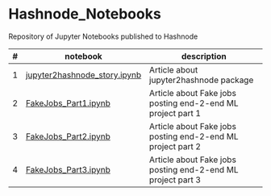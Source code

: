 # Hashnode_Notebooks
Repository of Jupyter Notebooks published to Hashnode

| # | notebook                                                     | description                                                    |
|---|--------------------------------------------------------------|----------------------------------------------------------------|
| 1 | [jupyter2hashnode_story.ipynb](jupyter2hashnode_story.ipynb) | Article about jupyter2hashnode package                         |
| 2 | [FakeJobs_Part1.ipynb](FakeJobs_Part1.ipynb)                 | Article about Fake jobs posting end-2-end ML project part 1    |
| 3 | [FakeJobs_Part2.ipynb](FakeJobs_Part2.ipynb)                 | Article about Fake jobs posting end-2-end ML project part 2    |
| 4 | [FakeJobs_Part3.ipynb](FakeJobs_Part3.ipynb)                 | Article about Fake jobs posting end-2-end ML project part 3           |

